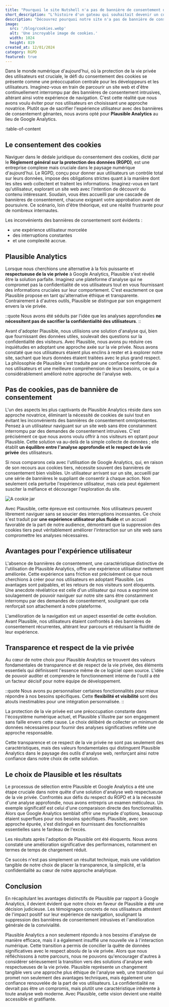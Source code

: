 ```yaml
---
title: "Pourquoi le site Nutshell n'a pas de bannière de consentement de cookies."
short_description: "L'histoire d'un gateau qui souhaitait devenir un cookie."
description: "Découvrez pourquoi notre site n'a pas de bannière de consentement de cookies et pourquoi nous continuons de respecter le RGPD"
image:
  src: '/blog/cookies.webp'
  alt: 'Une incroyable image de cookies.'
  width: 1024
  height: 819
created_at: 12/01/2024
category: RGPD
featured: true
---
```


Dans le monde numérique d'aujourd'hui, où la protection de la vie privée des utilisateurs est cruciale, le défi du consentement des cookies se présente comme une préoccupation centrale pour les développeurs et les utilisateurs. Imaginez-vous en train de parcourir un site web et d'être continuellement interrompu par des bannières de consentement intrusives, altérant ainsi votre expérience de navigation. C'est cette réalité que nous avons voulu éviter pour nos utilisateurs en choisissant une approche novatrice. Plutôt que de sacrifier l'expérience utilisateur avec des bannières de consentement gênantes, nous avons opté pour **Plausible Analytics** au lieu de Google Analytics.

:table-of-content

## Le consentement des cookies

Naviguer dans le dédale juridique du consentement des cookies, dicté par le **Règlement général sur la protection des données (RGPD)**, est une entreprise complexe mais cruciale dans le paysage numérique d'aujourd'hui. Le RGPD, conçu pour donner aux utilisateurs un contrôle total sur leurs données, impose des obligations strictes quant à la manière dont les sites web collectent et traitent les informations. Imaginez-vous en tant qu'utilisateur, explorant un site web avec l'intention de découvrir du contenu intéressant. Soudain, vous êtes accueilli par une cascade de bannières de consentement, chacune exigeant votre approbation avant de poursuivre. Ce scénario, loin d'être théorique, est une réalité frustrante pour de nombreux internautes.

Les inconvénients des bannières de consentement sont évidents :

- une expérience utilisateur morcelée
- des interruptions constantes
- et une complexité accrue.

## Plausible Analytics

Lorsque nous cherchions une alternative à la fois puissante et **respectueuse de la vie privée** à Google Analytics, Plausible s'est révélé être la solution parfaite. Imaginez une plateforme d'analyse qui ne compromet pas la confidentialité de vos utilisateurs tout en vous fournissant des informations cruciales sur leur comportement. C'est exactement ce que Plausible propose en tant qu'alternative éthique et transparente. Contrairement à d'autres outils, Plausible se distingue par son engagement envers la vie privée.

::quote
Nous avons été séduits par l'idée que les analyses approfondies **ne nécessitent pas de sacrifier la confidentialité des utilisateurs**.
::


Avant d'adopter Plausible, nous utilisions une solution d'analyse qui, bien que fournissant des données utiles, soulevait des questions sur la confidentialité des visiteurs. Avec Plausible, nous avons pu réduire ces inquiétudes en adoptant une approche axée sur la vie privée. Nous avons constaté que nos utilisateurs étaient plus enclins à rester et à explorer notre site, sachant que leurs données étaient traitées avec le plus grand respect. La philosophie de Plausible s'est traduite par une confiance renforcée de nos utilisateurs et une meilleure compréhension de leurs besoins, ce qui a considérablement amélioré notre approche de l'analyse web.

## Pas de cookies, pas de bannière de consentement

L'un des aspects les plus captivants de Plausible Analytics réside dans son approche novatrice, éliminant la nécessité de cookies de suivi tout en évitant les inconvénients des bannières de consentement omniprésentes. Pensez à un utilisateur naviguant sur un site web sans être constamment interrompu par des demandes de consentement intrusives. C'est précisément ce que nous avons voulu offrir à nos visiteurs en optant pour Plausible. Cette solution va au-delà de la simple collecte de données ; elle établit **un équilibre entre l'analyse approfondie et le respect de la vie privée** des utilisateurs.

Si nous comparons cela avec l'utilisation de Google Analytics, qui, en raison de son recours aux cookies tiers, nécessite souvent des bannières de consentement bien visibles. Un utilisateur arrivant sur un site, accueilli par une série de bannières le suppliant de consentir à chaque action. Non seulement cela perturbe l'expérience utilisateur, mais cela peut également susciter la méfiance et décourager l'exploration du site.

![A cookie jar](/blog/cookie-jar.webp)

Avec Plausible, cette épreuve est contournée. Nos utilisateurs peuvent librement naviguer sans se soucier des interruptions incessantes. Ce choix s'est traduit par **une expérience utilisateur plus fluide** et un accueil favorable de la part de notre audience, démontrant que la suppression des cookies tiers peut véritablement améliorer l'interaction sur un site web sans compromettre les analyses nécessaires.

##  Avantages pour l'expérience utilisateur

L'absence de bannières de consentement, une caractéristique distinctive de l'utilisation de Plausible Analytics, offre une expérience utilisateur nettement améliorée. Cette expérience sans friction est précisément ce que nous cherchions à créer pour nos utilisateurs en adoptant Plausible. Les avantages sont palpables, et les retours de nos visiteurs sont éloquents. Une anecdote révélatrice est celle d'un utilisateur qui nous a exprimé son soulagement de pouvoir naviguer sur notre site sans être constamment interrompu par des demandes de consentement, soulignant que cela renforçait son attachement à notre plateforme.

L'amélioration de la navigation est un aspect essentiel de cette évolution. Avant Plausible, nos utilisateurs étaient confrontés à des bannières de consentement récurrentes, altérant leur parcours et réduisant la fluidité de leur expérience.

##  Transparence et respect de la vie privée

Au cœur de notre choix pour Plausible Analytics se trouvent des valeurs fondamentales de transparence et de respect de la vie privée, des éléments essentiels qui définissent l'essence même de ce logiciel open source. L'idée de pouvoir auditer et comprendre le fonctionnement interne de l'outil a été un facteur décisif pour notre équipe de développement. 

::quote
Nous avons pu personnaliser certaines fonctionnalités pour mieux répondre à nos besoins spécifiques. Cette **flexibilité et visibilité** sont des atouts inestimables pour une intégration personnalisée.
::

La protection de la vie privée est une préoccupation constante dans l'écosystème numérique actuel, et Plausible s'illustre par son engagement sans faille envers cette cause. Le choix délibéré de collecter un minimum de données nécessaires pour fournir des analyses significatives reflète une approche responsable.

Cette transparence et ce respect de la vie privée ne sont pas seulement des caractéristiques, mais des valeurs fondamentales qui distinguent Plausible Analytics dans le paysage des outils d'analyse web, renforçant ainsi notre confiance dans notre choix de cette solution.

## Le choix de Plausible et les résultats

Le processus de sélection entre Plausible et Google Analytics a été une étape cruciale dans notre quête d'une solution d'analyse web respectueuse de la vie privée. Confrontés aux défis du respect du RGPD et à la nécessité d'une analyse approfondie, nous avons entrepris un examen méticuleux. Un exemple significatif est celui d'une comparaison directe des fonctionnalités. Alors que Google Analytics semblait offrir une myriade d'options, beaucoup étaient superflues pour nos besoins spécifiques. Plausible, avec son approche épurée, s'est distingué en fournissant des fonctionnalités essentielles sans le fardeau de l'excès.

Les résultats après l'adoption de Plausible ont été éloquents. Nous avons constaté une amélioration significative des performances, notamment en termes de temps de chargement réduit.

Ce succès n'est pas simplement un résultat technique, mais une validation tangible de notre choix de placer la transparence, la simplicité, et la confidentialité au cœur de notre approche analytique.

##  Conclusion

En récapitulant les avantages distinctifs de Plausible par rapport à Google Analytics, il devient évident que notre choix en faveur de Plausible a été une décision judicieuse. Les témoignages concrets de nos utilisateurs attestent de l'impact positif sur leur expérience de navigation, soulignant la suppression des bannières de consentement intrusives et l'amélioration générale de la convivialité.

Plausible Analytics a non seulement répondu à nos besoins d'analyse de manière efficace, mais il a également insufflé une nouvelle vie à l'interaction numérique. Cette transition a permis de concilier la quête de données significatives avec le respect absolu de la vie privée. Alors que nous réfléchissons à notre parcours, nous ne pouvons qu'encourager d'autres à considérer sérieusement la transition vers des solutions d'analyse web respectueuses de la vie privée. Plausible représente un changement tangible vers une approche plus éthique de l'analyse web, une transition qui promet non seulement des avantages techniques, mais également une confiance renouvelée de la part de vos utilisateurs. La confidentialité ne devrait pas être un compromis, mais plutôt une caractéristique inhérente à toute analyse web moderne. Avec Plausible, cette vision devient une réalité accessible et gratifiante.
